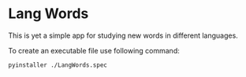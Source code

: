 # Lang Words

This is yet a simple app for studying new words in different languages.

To create an executable file use following command:
```
pyinstaller ./LangWords.spec
```
